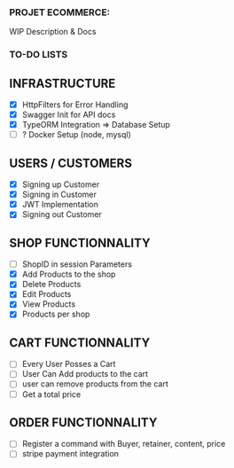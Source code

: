 ### **PROJET ECOMMERCE:**

WIP Description & Docs

### TO-DO LISTS

## INFRASTRUCTURE

- [x] HttpFilters for Error Handling
- [x] Swagger Init for API docs
- [x] TypeORM Integration => Database Setup
- [ ] ? Docker Setup (node, mysql)

## USERS / CUSTOMERS

- [x] Signing up Customer
- [x] Signing in Customer
- [x] JWT Implementation
- [x] Signing out Customer

## SHOP FUNCTIONNALITY

- [ ] ShopID in session Parameters
- [x] Add Products to the shop
- [x] Delete Products
- [x] Edit Products
- [x] View Products
- [x] Products per shop

## CART FUNCTIONNALITY

- [ ] Every User Posses a Cart
- [ ] User Can Add products to the cart
- [ ] user can remove products from the cart
- [ ] Get a total price

## ORDER FUNCTIONNALITY

- [ ] Register a command with Buyer, retainer, content, price
- [ ] stripe payment integration

